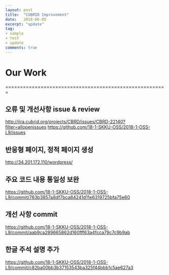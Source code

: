 ```yaml
---
layout: post
title:  "CUBRID Improvement"
date:   2018-06-05
excerpt: "update"
tag:
- sample
- test
- update
comments: true
---
```


Our Work
=======================================================
=======================================================
## 오류 및 개선사항 issue & review
http://jira.cubrid.org/projects/CBRD/issues/CBRD-22140?filter=allopenissues
https://github.com/18-1-SKKU-OSS/2018-1-OSS-L9/issues


## 반응형 페이지, 정적 페이지 생성
http://34.201.172.110/wordpress/


## 주요 코드 내용 통일성 보완
https://github.com/18-1-SKKU-OSS/2018-1-OSS-L9/commit/763b3857a8df7bca84241d11e6319725bfa75e60

## 개선 사항 commit
https://github.com/18-1-SKKU-OSS/2018-1-OSS-L9/commit/aab9ca289665862d160fff63a4fcca79c7c9b9ab

## 한글 주석 설명 추가
https://github.com/18-1-SKKU-OSS/2018-1-OSS-L9/commit/c82ba00bb3b37153543ba325f44bbb1c5ae627a3

